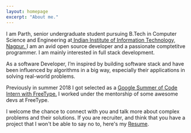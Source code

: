 ```yaml
---
layout: homepage
excerpt: "About me."
---
```

I am Parth, senior undergraduate student pursuing B.Tech in Computer Science and Engineering at<a href="http://www.iiitn.ac.in" target="_blank"> Indian Institute of Information Technology, Nagpur. </a> I am an avid open source developer and a passionate comptetitve programmer. I am mainly interested in full stack development.

As a software Developer, I’m inspired by building software stack and have been influenced by algorithms in a big way, especially their applications in solving real-world problems.

Previously in summer 2018 I got selected as a <a href="https://summerofcode.withgoogle.com/projects/#5826114384035840" target="_blank"> Google Summer of Code Intern with FreeType.</a> I worked under the mentorship of some awesome devs at FreeType. <br>

I welcome the chance to connect with you and talk more about complex problems and their solutions. If you are recruiter, and think that you have a project that I won't be able to say no to, here's my <a href="/assets/docs/parth_resume.pdf" target="_blank"> Resume</a>.

<!-- Reach out to me on <a href="https://www.linkedin.com/in/parthw1/" target="_blank" style="border-bottom: .5px dotted;">Linkedin</a>. Check out my projects on <a href="https://www.github.com/parthw1/" target="_blank" style="border-bottom: .5px dotted;">Github</a>. -->

